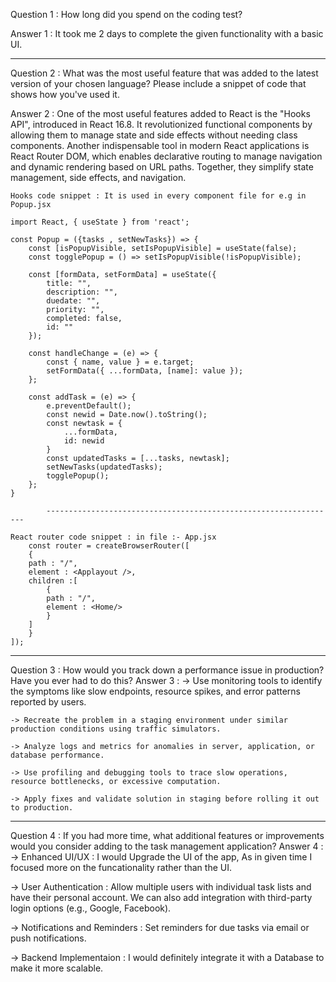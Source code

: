 Question 1 : How long did you spend on the coding test? 

Answer 1 : It took me 2 days to complete the given functionality with a basic UI.

----------------------------------------------------------------------------------------------

Question 2 : What was the most useful feature that was added to the latest version of your chosen language? Please include a snippet of code that shows how you've used it.

Answer 2 : One of the most useful features added to React is the "Hooks API", introduced in React 16.8. It revolutionized functional components by allowing them to manage state and side effects without needing class components. Another indispensable tool in modern React applications is React Router DOM, which enables declarative routing to manage navigation and dynamic rendering based on URL paths. Together, they simplify state management, side effects, and navigation.

    Hooks code snippet : It is used in every component file for e.g in Popup.jsx

    import React, { useState } from 'react';

    const Popup = ({tasks , setNewTasks}) => {
        const [isPopupVisible, setIsPopupVisible] = useState(false);
        const togglePopup = () => setIsPopupVisible(!isPopupVisible);

        const [formData, setFormData] = useState({
            title: "",
            description: "",
            duedate: "",
            priority: "",
            completed: false,
            id: ""
        });

        const handleChange = (e) => {
            const { name, value } = e.target;
            setFormData({ ...formData, [name]: value });
        };

        const addTask = (e) => {
            e.preventDefault();
            const newid = Date.now().toString();
            const newtask = {
                ...formData,
                id: newid
            }
            const updatedTasks = [...tasks, newtask];
            setNewTasks(updatedTasks);
            togglePopup();
        };
    }
    
            -----------------------------------------------------------------

    React router code snippet : in file :- App.jsx
        const router = createBrowserRouter([
        {
        path : "/",
        element : <Applayout />,
        children :[
            {
            path : "/",
            element : <Home/>
            }
        ] 
        }
    ]);

----------------------------------------------------------------------------------------------

Question 3 : How would you track down a performance issue in production? Have you ever had to do this?
Answer 3 : 
    -> Use monitoring tools to identify the symptoms like slow endpoints, resource spikes, and error patterns reported by users.

    -> Recreate the problem in a staging environment under similar production conditions using traffic simulators.

    -> Analyze logs and metrics for anomalies in server, application, or database performance.

    -> Use profiling and debugging tools to trace slow operations, resource bottlenecks, or excessive computation.

    -> Apply fixes and validate solution in staging before rolling it out to production.

----------------------------------------------------------------------------------------------

Question 4 : If you had more time, what additional features or improvements would you consider adding to the task management application?
Answer 4 : 
-> Enhanced UI/UX : 
    I would Upgrade the UI of the app, As in given time I focused more on the funcationality rather than the UI.

-> User Authentication : 
    Allow multiple users with individual task lists and have their personal account. We can also add integration with third-party login options (e.g., Google, Facebook).

-> Notifications and Reminders : 
    Set reminders for due tasks via email or push notifications.

-> Backend Implementaion : 
    I would definitely integrate it with a Database to make it more scalable.

